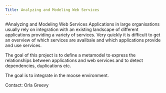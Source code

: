 ```yaml
---
Title: Analyzing and Modeling Web Services
---
```

#Analyzing and Modeling Web Services
Applications in large organisations usually rely on integration with an existing landscape of different applications providing a variety of services. Very quickly it is difficult to get an overview of which services are availbale and which applications provide and use services. 

The goal of this project is to define a metamodel to express the relationships between applications and web services and to detect dependencies, duplications etc.

The goal is to integrate in the moose environment.

Contact: Orla Greevy
